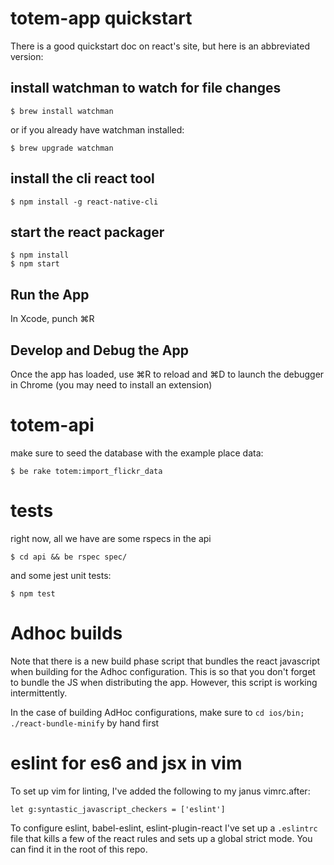 totem-app quickstart
====================

There is a good quickstart doc on react's site, but here is an
abbreviated version:

install watchman to watch for file changes
------------------------------------------

    
    $ brew install watchman

or if you already have watchman installed:

    $ brew upgrade watchman


install the cli react tool
--------------------------

    $ npm install -g react-native-cli

start the react packager
-------------------------

    $ npm install
    $ npm start

Run the App
-----------
In Xcode, punch ⌘R

Develop and Debug the App
-------------------------

Once the app has loaded, use ⌘R to reload and ⌘D to launch the
debugger in Chrome (you may need to install an extension)

totem-api
=========

make sure to seed the database with the example place data:

    $ be rake totem:import_flickr_data

tests
=====

right now, all we have are some rspecs in the api

    $ cd api && be rspec spec/

and some jest unit tests:

    $ npm test

Adhoc builds
============

Note that there is a new build phase script that bundles the react
javascript when building for the Adhoc configuration. This is so that
you don't forget to bundle the JS when distributing the app.  However,
this script is working intermittently.

In the case of building AdHoc configurations, make sure to `cd ios/bin;
./react-bundle-minify` by hand first


eslint for es6 and jsx in vim
=============================

To set up vim for linting, I've added the following to my janus
vimrc.after:

```
let g:syntastic_javascript_checkers = ['eslint']
```

To configure eslint, babel-eslint, eslint-plugin-react I've set up a
`.eslintrc` file that kills a few of the react rules and sets up a
global strict mode. You can find it in the root of this repo.
